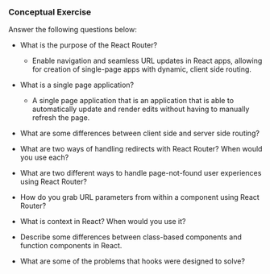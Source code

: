 ### Conceptual Exercise

Answer the following questions below:

- What is the purpose of the React Router?
  - Enable navigation and seamless URL updates in React apps, allowing for creation of single-page apps with dynamic, client side routing.

- What is a single page application?
  - A single page application that is an application that is able to automatically update and render edits without having to manually refresh the page.

- What are some differences between client side and server side routing?

- What are two ways of handling redirects with React Router? When would you use each?

- What are two different ways to handle page-not-found user experiences using React Router? 

- How do you grab URL parameters from within a component using React Router?

- What is context in React? When would you use it?

- Describe some differences between class-based components and function
  components in React.

- What are some of the problems that hooks were designed to solve?